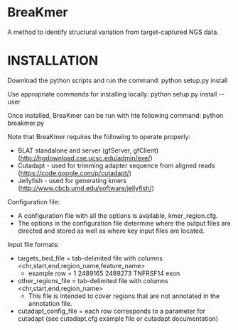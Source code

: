 BreaKmer
========

A method to identify structural variation from target-captured NGS data.

INSTALLATION
============

Download the python scripts and run the command:
python setup.py install

Use appropriate commands for installing locally:
python setup.py install --user

Once installed, BreaKmer can be run with hte following command:
python breakmer.py <options> <path to config file>

Note that BreaKmer requires the following to operate properly:
- BLAT standalone and server (gfServer, gfClient) (http://hgdownload.cse.ucsc.edu/admin/exe/)
- Cutadapt - used for trimming adapter sequence from aligned reads (https://code.google.com/p/cutadapt/)
- Jellyfish - used for generating kmers (http://www.cbcb.umd.edu/software/jellyfish/)

Configuration file:
- A configuration file with all the options is available, kmer_region.cfg.
- The options in the configuration file determine where the output files are directed and stored as well as where key input files are located.


Input file formats:
- targets_bed_file = tab-delimited file with columns <chr,start,end,region_name,feature_name>
   - example row = 1       2489165 2489273 TNFRSF14        exon
- other_regions_file = tab-delimited file with columns <chr,start,end,region_name>
   - This file is intended to cover regions that are not annotated in the annotation file.
- cutadapt_config_file = each row corresponds to a parameter for cutadapt (see cutadapt.cfg example file or cutadapt documentation)
 
